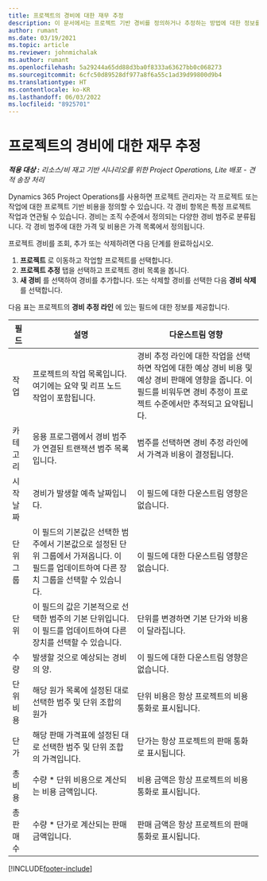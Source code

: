 ```yaml
---
title: 프로젝트의 경비에 대한 재무 추정
description: 이 문서에서는 프로젝트 기반 경비를 정의하거나 추정하는 방법에 대한 정보를 제공합니다.
author: rumant
ms.date: 03/19/2021
ms.topic: article
ms.reviewer: johnmichalak
ms.author: rumant
ms.openlocfilehash: 5a29244a65dd88d3ba0f8333a63627bb0c068273
ms.sourcegitcommit: 6cfc50d89528df977a8f6a55c1ad39d99800d9b4
ms.translationtype: HT
ms.contentlocale: ko-KR
ms.lasthandoff: 06/03/2022
ms.locfileid: "8925701"
---
```

# <a name="financial-estimates-for-expenses-on-projects"></a>프로젝트의 경비에 대한 재무 추정
_**적용 대상 :** 리소스/비 재고 기반 시나리오를 위한 Project Operations, Lite 배포 - 견적 송장 처리_

Dynamics 365 Project Operations를 사용하면 프로젝트 관리자는 각 프로젝트 또는 작업에 대한 프로젝트 기반 비용을 정의할 수 있습니다. 각 경비 항목은 특정 프로젝트 작업과 연관될 수 있습니다. 경비는 조직 수준에서 정의되는 다양한 경비 범주로 분류됩니다. 각 경비 범주에 대한 가격 및 비용은 가격 목록에서 정의됩니다. 

프로젝트 경비를 조회, 추가 또는 삭제하려면 다음 단계를 완료하십시오.

1. **프로젝트** 로 이동하고 작업할 프로젝트를 선택합니다.
2. **프로젝트 추정** 탭을 선택하고 프로젝트 경비 목록을 봅니다.
3. **새 경비** 를 선택하여 경비를 추가합니다. 또는 삭제할 경비를 선택한 다음 **경비 삭제** 를 선택합니다.

다음 표는 프로젝트의 **경비 추정 라인** 에 있는 필드에 대한 정보를 제공합니다. 

| **필드** | **설명** | **다운스트림 영향** |
| --- | --- | --- |
| 작업 | 프로젝트의 작업 목록입니다. 여기에는 요약 및 리프 노드 작업이 포함됩니다. | 경비 추정 라인에 대한 작업을 선택하면 작업에 대한 예상 경비 비용 및 예상 경비 판매에 영향을 줍니다. 이 필드를 비워두면 경비 추정이 프로젝트 수준에서만 추적되고 요약됩니다. |
| 카테고리 | 응용 프로그램에서 경비 범주가 연결된 트랜잭션 범주 목록입니다. | 범주를 선택하면 경비 추정 라인에서 가격과 비용이 결정됩니다. |
| 시작 날짜 | 경비가 발생할 예측 날짜입니다. | 이 필드에 대한 다운스트림 영향은 없습니다. |
| 단위 그룹 | 이 필드의 기본값은 선택한 범주에서 기본값으로 설정된 단위 그룹에서 가져옵니다. 이 필드를 업데이트하여 다른 장치 그룹을 선택할 수 있습니다. | 이 필드에 대한 다운스트림 영향은 없습니다. |
| 단위 | 이 필드의 값은 기본적으로 선택한 범주의 기본 단위입니다. 이 필드를 업데이트하여 다른 장치를 선택할 수 있습니다. | 단위를 변경하면 기본 단가와 비용이 달라집니다. |
| 수량 | 발생할 것으로 예상되는 경비의 양. | 이 필드에 대한 다운스트림 영향은 없습니다. |
| 단위 비용 | 해당 원가 목록에 설정된 대로 선택한 범주 및 단위 조합의 원가 | 단위 비용은 항상 프로젝트의 비용 통화로 표시됩니다. |
| 단가 | 해당 판매 가격표에 설정된 대로 선택한 범주 및 단위 조합의 가격입니다. | 단가는 항상 프로젝트의 판매 통화로 표시됩니다. |
| 총 비용 | 수량 \* 단위 비용으로 계산되는 비용 금액입니다.| 비용 금액은 항상 프로젝트의 비용 통화로 표시됩니다. |
| 총 판매 수 | 수량 \* 단가로 계산되는 판매 금액입니다. | 판매 금액은 항상 프로젝트의 판매 통화로 표시됩니다. |


[!INCLUDE[footer-include](../includes/footer-banner.md)]

